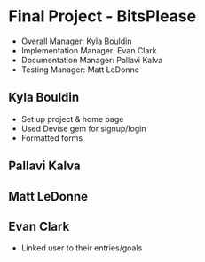 # Final Project - BitsPlease


* Overall Manager: Kyla Bouldin
* Implementation Manager: Evan Clark
* Documentation Manager: Pallavi Kalva
* Testing Manager: Matt LeDonne

## Kyla Bouldin
* Set up project & home page
* Used Devise gem for signup/login
* Formatted forms

## Pallavi Kalva

## Matt LeDonne

## Evan Clark
* Linked user to their entries/goals
